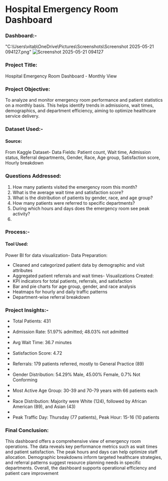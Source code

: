 # Hospital Emergency Room Dashboard

### Dashboard:-
"C:\Users\vitab\OneDrive\Pictures\Screenshots\Screenshot 2025-05-21 094127.png"
![Screenshot 2025-05-21 094127](https://github.com/user-attachments/assets/fd370d7b-f490-4734-a851-5afe02852c5d)


 ### Project Title:
 
 Hospital Emergency Room Dashboard - Monthly View
 
  ### Project Objective:
  
 To analyze and monitor emergency room performance and patient statistics on a monthly basis.
 This helps identify trends in admissions, wait times, demographics, and department efficiency,
 aiming to optimize healthcare service delivery.
 
  ### Dataset Used:- 
  
  #### Source:
  From Kaggle Dataset- Data Fields: Patient count, Wait time, Admission status, Referral departments, Gender, Race, Age
 group, Satisfaction score, Hourly breakdown
 
  ### Questions Addressed:
  
 1. How many patients visited the emergency room this month?
 2. What is the average wait time and satisfaction score?
 3. What is the distribution of patients by gender, race, and age group?
 4. How many patients were referred to specific departments?
 5. During which hours and days does the emergency room see peak activity?
 6. 
 ### Process:-
 
 #### Tool Used:
 Power BI for data visualization- Data Preparation:
  - Cleaned and categorized patient data by demographic and visit attributes
  - Aggregated patient referrals and wait times- Visualizations Created:
  - KPI indicators for total patients, referrals, and satisfaction
  - Bar and pie charts for age group, gender, and race analysis
  - Heatmaps for hourly and daily traffic patterns
  - Department-wise referral breakdown

### Project Insights:- 
 
- Total Patients: 431
- 
- Admission Rate: 51.97% admitted; 48.03% not admitted
- 
- Avg Wait Time: 36.7 minutes
- 
- Satisfaction Score: 4.72
- 
- Referrals: 179 patients referred, mostly to General Practice (89)
- 
- Gender Distribution: 54.29% Male, 45.00% Female, 0.7% Not Conforming
- 
- Most Active Age Group: 30-39 and 70-79 years with 66 patients each
- 
- Race Distribution: Majority were White (124), followed by African American (89), and Asian (43)
- 
- Peak Traffic Day: Thursday (77 patients), Peak Hour: 15-16 (10 patients

###  Final Conclusion:

 This dashboard offers a comprehensive view of emergency room operations. The data reveals key
 performance metrics such as wait times and patient satisfaction. The peak hours and days can help
 optimize staff allocation. Demographic breakdowns inform targeted healthcare strategies, and
 referral patterns suggest resource planning needs in specific departments. Overall, the dashboard
 supports operational efficiency and patient care improvement


 
